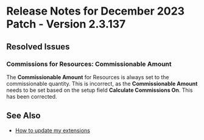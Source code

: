 # Release Notes for December 2023 Patch - Version 2.3.137

## Resolved Issues

### Commissions for Resources: Commissionable Amount

The **Commissionable Amount** for Resources is always set to the commissionable quantity. This is incorrect, as the **Commissionable Amount** needs to be set based on the setup field **Calculate Commissions On**. This has been corrected.

## See Also

- [How to update my extensions](../faq-index.md#i-want-to-update-my-version-of-nav-x-commission-management)
